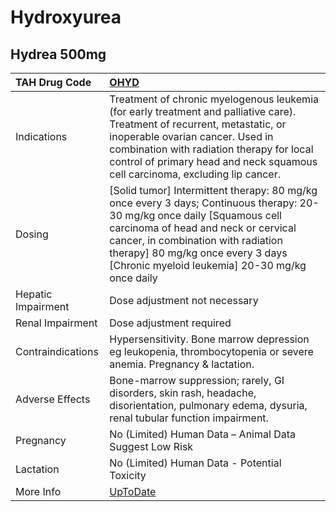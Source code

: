 # Hydroxyurea

## Hydrea 500mg

| TAH Drug Code      | [OHYD](https://www.tahsda.org.tw/drugs/hissearch.php?drug_code=OHYD)                                                                                                                                                                                                                         |
|:-------------------|:---------------------------------------------------------------------------------------------------------------------------------------------------------------------------------------------------------------------------------------------------------------------------------------------|
| Indications        | Treatment of chronic myelogenous leukemia (for early treatment and palliative care). Treatment of recurrent, metastatic, or inoperable ovarian cancer. Used in combination with radiation therapy for local control of primary head and neck squamous cell carcinoma, excluding lip cancer.  |
| Dosing             | [Solid tumor] Intermittent therapy: 80 mg/kg once every 3 days; Continuous therapy: 20-30 mg/kg once daily [Squamous cell carcinoma of head and neck or cervical cancer, in combination with radiation therapy] 80 mg/kg once every 3 days [Chronic myeloid leukemia] 20-30 mg/kg once daily |
| Hepatic Impairment | Dose adjustment not necessary                                                                                                                                                                                                                                                                |
| Renal Impairment   | Dose adjustment required                                                                                                                                                                                                                                                                     |
| Contraindications  | Hypersensitivity. Bone marrow depression eg leukopenia, thrombocytopenia or severe anemia. Pregnancy & lactation.                                                                                                                                                                            |
| Adverse Effects    | Bone-marrow suppression; rarely, GI disorders, skin rash, headache, disorientation, pulmonary edema, dysuria, renal tubular function impairment.                                                                                                                                             |
| Pregnancy          | No (Limited) Human Data – Animal Data Suggest Low Risk                                                                                                                                                                                                                                       |
| Lactation          | No (Limited) Human Data - Potential Toxicity                                                                                                                                                                                                                                                 |
| More Info          | [UpToDate](https://www.uptodate.com/contents/hydroxyurea-drug-information)                                                                                                                                                                                                                   |

